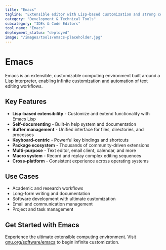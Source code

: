 ```yaml
---
title: "Emacs"
tagline: "Extensible editor with Lisp-based customization and strong community-driven workflows"
category: "Development & Technical Tools"
subcategory: "IDEs & Code Editors"
tool_name: "Emacs"
deployment_status: "deployed"
image: "/images/tools/emacs-placeholder.jpg"
---
```


# Emacs

Emacs is an extensible, customizable computing environment built around a Lisp interpreter, enabling infinite customization and automation of text editing workflows.

## Key Features

- **Lisp-based extensibility** - Customize and extend functionality with Emacs Lisp
- **Self-documenting** - Built-in help system and documentation
- **Buffer management** - Unified interface for files, directories, and processes
- **Keyboard-centric** - Powerful key bindings and shortcuts
- **Package ecosystem** - Thousands of community-driven extensions
- **Multi-purpose** - Text editor, email client, calendar, and more
- **Macro system** - Record and replay complex editing sequences
- **Cross-platform** - Consistent experience across operating systems

## Use Cases

- Academic and research workflows
- Long-form writing and documentation
- Software development with ultimate customization
- Email and communication management
- Project and task management

## Get Started with Emacs

Experience the ultimate extensible computing environment. Visit [gnu.org/software/emacs](https://www.gnu.org/software/emacs) to begin infinite customization.